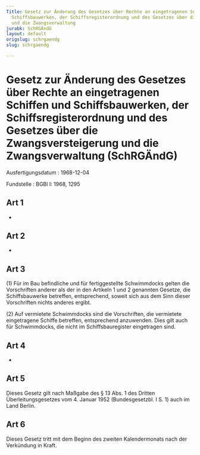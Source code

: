 ```yaml
---
Title: Gesetz zur Änderung des Gesetzes über Rechte an eingetragenen Schiffen und
  Schiffsbauwerken, der Schiffsregisterordnung und des Gesetzes über die Zwangsversteigerung
  und die Zwangsverwaltung
jurabk: SchRGÄndG
layout: default
origslug: schrgaendg
slug: schrgaendg

---
```


# Gesetz zur Änderung des Gesetzes über Rechte an eingetragenen Schiffen und Schiffsbauwerken, der Schiffsregisterordnung und des Gesetzes über die Zwangsversteigerung und die Zwangsverwaltung (SchRGÄndG)

Ausfertigungsdatum
:   1968-12-04

Fundstelle
:   BGBl I: 1968, 1295



## Art 1

-


## Art 2

-


## Art 3

(1) Für im Bau befindliche und für fertiggestellte Schwimmdocks gelten
die Vorschriften anderer als der in den Artikeln 1 und 2 genannten
Gesetze, die Schiffsbauwerke betreffen, entsprechend, soweit sich aus
dem Sinn dieser Vorschriften nichts anderes ergibt.

(2) Auf vermietete Schwimmdocks sind die Vorschriften, die vermietete
eingetragene Schiffe betreffen, entsprechend anzuwenden. Dies gilt
auch für Schwimmdocks, die nicht im Schiffsbauregister eingetragen
sind.


## Art 4

-


## Art 5

Dieses Gesetz gilt nach Maßgabe des § 13 Abs. 1 des Dritten
Überleitungsgesetzes vom 4. Januar 1952 (Bundesgesetzbl. I S. 1) auch
im Land Berlin.


## Art 6

Dieses Gesetz tritt mit dem Beginn des zweiten Kalendermonats nach der
Verkündung in Kraft.

